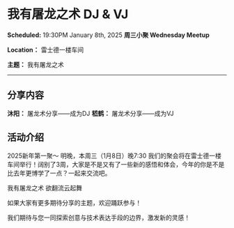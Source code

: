 # 我有屠龙之术 DJ & VJ

**Scheduled:** 19:30PM January 8th, 2025
**周三小聚 Wednesday Meetup**

**Location：** 雷士德一楼车间

**主题：** 我有屠龙之术

---

## 分享内容

**沐阳：** 屠龙术分享——成为DJ
**嵇鹤：** 屠龙术分享——成为VJ

## 活动介绍

2025新年第一聚～ 明晚，本周三（1月8日）晚7:30 我们的聚会将在雷士德一楼车间举行！阔别了3周，大家是不是又有了一些新的感悟和体会，今年的你是不是比去年更博学了一点？一起来交流吧。

我有屠龙之术
欲翻流云起舞

如果大家有更多期待分享的主题，欢迎踊跃参与！

我们期待与您一同探索创意与技术表达手段的边界，激发新的灵感！